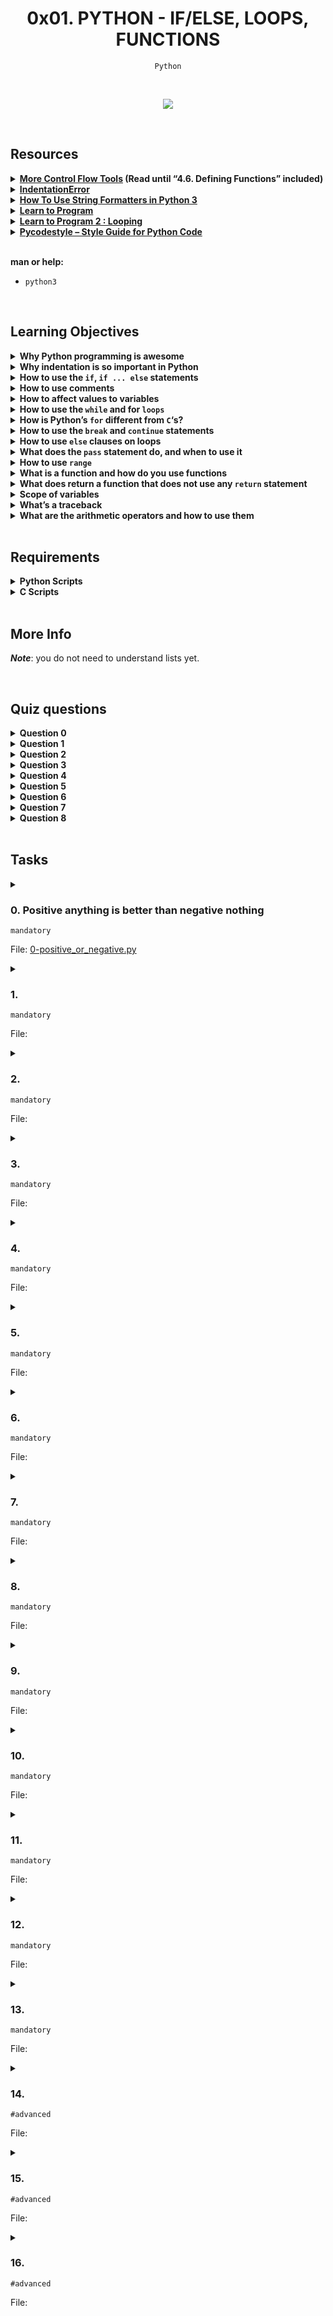 <h1 align="center"><b>0x01. PYTHON - IF/ELSE, LOOPS, FUNCTIONS</b></h1>
<div align="center"><code>Python</code></div>

<!-- <br>

## Background Context -->


<!-- <br>
<hr>
<h3><a href=>Notes</a></h3>
<hr> -->
<br><div align="center"><img src="https://github.com/codenvibes/alx-higher_level_programming/blob/master/0x01-python-if_else_loops_functions/images/code.png"></div>

<br>

## Resources
<details>
<summary><b><a href="https://docs.python.org/3/tutorial/controlflow.html">More Control Flow Tools</a> (Read until “4.6. Defining Functions” included)</b></summary><br>


<br><p align="center">※※※※※※※※※※※※</p><br>
</details>


<details>
<summary><b><a href="https://www.youtube.com/watch?v=1QXOd2ZQs-Q">IndentationError</a></b></summary><br>


<br><p align="center">※※※※※※※※※※※※</p><br>
</details>


<details>
<summary><b><a href="https://www.digitalocean.com/community/tutorials/how-to-use-string-formatters-in-python-3">How To Use String Formatters in Python 3</a></b></summary><br>


<br><p align="center">※※※※※※※※※※※※</p><br>
</details>


<details>
<summary><b><a href="https://www.youtube.com/playlist?list=PLGLfVvz_LVvTn3cK5e6LjhgGiSeVlIRwt">Learn to Program</a></b></summary><br>


<br><p align="center">※※※※※※※※※※※※</p><br>
</details>


<details>
<summary><b><a href="https://www.youtube.com/playlist?list=PLGLfVvz_LVvTn3cK5e6LjhgGiSeVlIRwt">Learn to Program 2 : Looping</a></b></summary><br>


<br><p align="center">※※※※※※※※※※※※</p><br>
</details>


<details>
<summary><b><a href="https://pypi.org/project/pycodestyle/">Pycodestyle – Style Guide for Python Code</a></b></summary><br>


<br><p align="center">※※※※※※※※※※※※</p><br>
</details>


<br>

**man or help:**
- `python3`

<br>

## Learning Objectives
<details>
<summary><b><a href=" "> </a>Why Python programming is awesome</b></summary><br>


<br><p align="center">※※※※※※※※※※※※</p><br>
</details>


<details>
<summary><b><a href=" "> </a>Why indentation is so important in Python</b></summary><br>

Indentation is crucial in Python because it is used to define the structure of the code, particularly for control flow and defining blocks of code. In Python, indentation (typically using spaces or tabs) is used to denote the beginning and end of code blocks such as loops, conditional statements, function definitions, and classes. The indentation level indicates which lines of code are part of these blocks.

For example, in Python, a typical if-else statement might look like this:

```python
if condition:
    # Code block 1
    statement1
    statement2
else:
    # Code block 2
    statement3
    statement4
```

In this example, the lines of code indented under the `if` and `else` statements are part of the respective code blocks. The indentation makes the code visually clear and helps Python understand the structure of the program.

The use of indentation in Python also eliminates the need for explicit block-delimiting characters (like curly braces in C/C++ or Java), which can lead to more readable and consistent code. However, it's important to be consistent with the choice of indentation (spaces or tabs) throughout the codebase to avoid confusion and potential errors.

<br><p align="center">※※※※※※※※※※※※</p><br>
</details>


<details>
<summary><b><a href=" "> </a>How to use the <code>if</code>, <code>if ... else</code> statements</b></summary><br>

In Python, you can use `if`, `if...else`, and `if...elif...else` statements for conditional execution of code. Here's a brief overview of how each of these works:

1. **`if` statement**:

The `if` statement is used to execute a block of code only if a specified condition is true. If the condition is false, the block of code is skipped.

```python
if condition:
    # Execute this block if the condition is True
    statement1
    statement2
# Code continues here outside the if block
```

2. **`if...else` statement**:

The `if...else` statement is used to execute one block of code if a condition is true, and another block if the condition is false.

```python
if condition:
    # Execute this block if the condition is True
    statement1
    statement2
else:
    # Execute this block if the condition is False
    statement3
    statement4
# Code continues here outside the if...else block
```

3. **`if...elif...else` statement**:

The `if...elif...else` statement is used when you have multiple conditions to check. It allows you to check multiple conditions and execute a block of code as soon as one of the conditions is true.

```python
if condition1:
    # Execute this block if condition1 is True
    statement1
    statement2
elif condition2:
    # Execute this block if condition1 is False and condition2 is True
    statement3
    statement4
else:
    # Execute this block if both condition1 and condition2 are False
    statement5
    statement6
# Code continues here outside the if...elif...else block
```

In all of these statements, `condition` is an expression that evaluates to either `True` or `False`. If the condition is `True`, the indented block of code following the `if` statement is executed. If the condition is `False`, the block of code is skipped (unless there is an `else` block or subsequent `elif` condition that is `True`).

<br><p align="center">※※※※※※※※※※※※</p><br>
</details>


<details>
<summary><b><a href=" "> </a>How to use comments</b></summary><br>

In Python, you can use comments to annotate your code. Comments are ignored by the Python interpreter and are there to provide explanations or notes to make your code more understandable to other developers (or yourself in the future). There are two main ways to write comments in Python:

1. **Single-line comments**: Use the `#` character to indicate that the rest of the line is a comment.

```python
# This is a single-line comment
print("Hello, World!")  # This comment is at the end of a line of code
```

2. **Multi-line comments**: Although Python doesn't have a built-in syntax for multi-line comments, you can achieve a similar effect by using triple quotes (`'''` or `"""`) as a string delimiter. When used as the first thing in a file, function, or class definition, they are often considered as docstrings (documentation strings).

```python
'''
This is a multi-line comment.
It spans multiple lines and is enclosed in triple quotes.
'''
print("Hello, World!")
```

It's worth noting that while triple-quoted strings are often used for multi-line comments, they are actually string literals in Python. However, when they're not assigned to a variable or used as a docstring, Python treats them as comments because they're not being used for any purpose in the code.

For code readability, it's important to use comments judiciously. They should be used to explain why the code is written a certain way or to provide context that is not immediately obvious from the code itself. Over-commenting can make the code harder to read, so it's best to use comments sparingly and focus on writing clear and understandable code.

<br><p align="center">※※※※※※※※※※※※</p><br>
</details>


<details>
<summary><b><a href=" "> </a>How to affect values to variables</b></summary><br>

In Python, you can assign values to variables using the assignment operator `=`. Here are some examples of how to do this:

1. **Simple assignment**:

   ```python
   x = 5
   ```

   In this example, the value `5` is assigned to the variable `x`. After this assignment, whenever you use `x` in your code, it will represent the value `5`.

2. **Multiple assignments**:

   ```python
   a, b = 10, 20
   ```

   This is a way to assign multiple values to multiple variables in a single line. In this case, `a` is assigned the value `10` and `b` is assigned the value `20`.

3. **Assignment with arithmetic operations**:

   ```python
   y = 3
   y += 2  # equivalent to y = y + 2
   ```

   This is a way to update the value of a variable using an arithmetic operation. In this case, `y` is initially assigned the value `3`, and then `2` is added to its current value using the `+=` operator.

4. **Assignment with other operators**:

   ```python
   z = 7
   z *= 3  # equivalent to z = z * 3
   ```

   This is another example of updating the value of a variable using a different operator (`*=` in this case).

5. **Assignment with expressions**:

   ```python
   a = 5
   b = a * 2 + 3
   ```

   In this example, the value of `a` is used in an expression to calculate the value of `b`, which is then assigned to `b`.

6. **Assignment with function calls**:

   ```python
   def my_function():
       return 42

   result = my_function()
   ```

   Here, the result of calling the `my_function` function is assigned to the variable `result`.

These are just a few examples of how you can assign values to variables in Python. The assignment operator `=` is used to assign a value to a variable, and you can use various expressions and operations on the right-hand side of the assignment to calculate the value to be assigned.

<br><p align="center">※※※※※※※※※※※※</p><br>
</details>


<details>
<summary><b><a href=" "> </a>How to use the <code>while</code> and for <code>loops</code></b></summary><br>

In Python, you can use `while` and `for` loops for iteration. Here's how they work:

1. **`while` loop**:

The `while` loop is used to repeatedly execute a block of code as long as a specified condition is true.

```python
while condition:
    # Execute this block as long as the condition is True
    statement1
    statement2
    # Update the condition to eventually make it False
    # (or the loop will run indefinitely)
    update_condition
# Code continues here outside the while loop
```

In a `while` loop, `condition` is an expression that is checked before each iteration. If the condition is `True`, the block of code inside the loop is executed. After the block is executed, the condition is checked again. If it is still `True`, the block is executed again, and so on. The loop continues until the condition becomes `False`.

2. **`for` loop**:

The `for` loop is used to iterate over a sequence (such as a list, tuple, string, or range) or any iterable object in Python.

```python
for item in iterable:
    # Execute this block for each item in the iterable
    statement1
    statement2
# Code continues here outside the for loop
```

In a `for` loop, `iterable` is an object that can be iterated over (e.g., a list, tuple, string, or range object). In each iteration, the loop variable `item` takes on the value of the next item in the iterable, and the block of code inside the loop is executed with `item` set to that value.

For example:
```python
# Example of a for loop
for i in range(5):
    print(i)
```
This loop will print the numbers 0, 1, 2, 3, and 4, because `range(5)` generates a sequence of numbers from 0 to 4 (inclusive).

In summary, `while` loops are used when you want to repeat a block of code based on a condition, and `for` loops are used when you want to iterate over a sequence or any iterable object.

<br><p align="center">※※※※※※※※※※※※</p><br>
</details>


<details>
<summary><b><a href=" "> </a>How is Python’s <code>for</code> different from <code>C</code>‘s?</b></summary><br>

Python's `for` loop and C's `for` loop have similarities in their basic functionality but differ in their syntax and some advanced features.

1. **Basic Syntax**:
   - In Python, the `for` loop iterates over items in a sequence (e.g., a list, tuple, string, or any iterable object). The loop variable takes on the value of each item in the sequence.
   - In C, the `for` loop typically uses a counter variable that is initialized, tested against a condition, and updated in each iteration. The loop continues until the condition is false.

2. **Iterable vs. Counter-Based**:
   - Python's `for` loop is primarily used for iteration over iterable objects. It doesn't require an explicit counter variable or index to iterate over a sequence.
   - C's `for` loop is often used with a counter variable that is explicitly incremented or decremented in each iteration. It is typically used for iterating a specific number of times.

3. **Range-Based Iteration**:
   - In Python, the `range()` function is often used with `for` loops to generate a sequence of numbers. This is a common pattern for iterating a specific number of times.
   - C's `for` loop commonly uses a counter variable initialized with a value, tested against a condition, and updated in each iteration. This is the classic use case for a `for` loop in C.

4. **Loop Control Statements**:
   - Both Python and C support loop control statements like `break` and `continue` to modify the flow of the loop.
   - Python's `for` loop also supports an `else` block, which is executed when the loop completes normally (i.e., without encountering a `break` statement). C does not have this feature in its `for` loop.

Here's an example to illustrate the differences:

Python:
```python
# Python for loop iterating over a list
fruits = ["apple", "banana", "cherry"]
for fruit in fruits:
    print(fruit)
```

C:
```c
// C for loop using a counter variable
int i;
for (i = 0; i < 3; i++) {
    printf("%d\n", i);
}
```

In this example, the Python `for` loop iterates over each item in the `fruits` list, while the C `for` loop uses a counter variable `i` to iterate from 0 to 2.

<br><p align="center">※※※※※※※※※※※※</p><br>
</details>


<details>
<summary><b><a href=" "> </a>How to use the <code>break</code> and <code>continue</code> statements</b></summary><br>

In Python, the `break` and `continue` statements are used within loops (such as `for` or `while` loops) to control the flow of the loop.

1. **`break` statement**:

The `break` statement is used to exit the loop prematurely. When Python encounters a `break` statement inside a loop, it immediately exits the loop and continues with the next statement outside the loop.

Example:
```python
for i in range(5):
    if i == 3:
        break  # Exit the loop when i equals 3
    print(i)
# Output: 0, 1, 2
```

2. **`continue` statement**:

The `continue` statement is used to skip the current iteration of the loop and continue with the next iteration. When Python encounters a `continue` statement inside a loop, it skips the remaining code in the current iteration and moves on to the next iteration.

Example:
```python
for i in range(5):
    if i == 2:
        continue  # Skip the rest of the loop body for i equals 2
    print(i)
# Output: 0, 1, 3, 4
```

In both examples, we used a `for` loop, but `break` and `continue` can also be used with `while` loops. These statements are particularly useful for controlling the flow of loops based on certain conditions.

<br><p align="center">※※※※※※※※※※※※</p><br>
</details>


<details>
<summary><b><a href=" "> </a>How to use <code>else</code> clauses on loops</b></summary><br>

In Python, you can use the `else` clause in conjunction with loops (such as `for` and `while` loops) to execute a block of code when the loop completes normally (i.e., without encountering a `break` statement). Here's how you can use the `else` clause with loops:

1. **`for` loop with `else` clause**:

   In a `for` loop, the `else` block is executed after the loop completes its iterations, unless the loop is terminated by a `break` statement.

   ```python
   for item in iterable:
       # Loop body
       if condition:
           # Do something and break out of the loop
           break
   else:
       # Executed if the loop completes without encountering a break
       # This block will not run if the loop is terminated by a break
       statement
   ```

2. **`while` loop with `else` clause**:

   In a `while` loop, the `else` block is also executed after the loop completes its iterations, unless the loop is terminated by a `break` statement.

   ```python
   while condition:
       # Loop body
       if condition:
           # Do something and break out of the loop
           break
   else:
       # Executed if the loop completes without encountering a break
       # This block will not run if the loop is terminated by a break
       statement
   ```

In both cases, the `else` block is optional and can be used to handle the case when the loop completes without any early termination. If the loop is terminated by a `break` statement, the `else` block will not be executed.

The `else` clause with loops can be useful for scenarios where you want to execute some code after the loop has finished its iterations, but only if the loop completes normally without any interruptions.

<br><p align="center">※※※※※※※※※※※※</p><br>
</details>


<details>
<summary><b><a href=" "> </a>What does the <code>pass</code> statement do, and when to use it</b></summary><br>

In Python, the `pass` statement is a null operation. It does nothing when it is executed. It is used as a placeholder where syntactically a statement is required, but no action is needed or desired. Essentially, it is a no-op that serves as a kind of "do nothing" placeholder.

You might use `pass` in situations like:

1. **Placeholder in a Code Structure**: When you're designing a new class, function, or conditional block and you want to define the structure but leave the implementation for later, you can use `pass` to avoid syntax errors.

   ```python
   def my_function():
       # TODO: Implement this function later
       pass
   ```

2. **Empty Loop Body**: In some cases, you might have a loop where the body is intentionally empty, but you need to include it for the loop structure. `pass` can be used to indicate that the loop does nothing.

   ```python
   while condition:
       # No action needed here for now
       pass
   ```

3. **Placeholder in Conditional Statements**: Similar to how it's used in functions, you might use `pass` in conditional statements where you want to acknowledge a condition but don't need to take any action based on it at the moment.

   ```python
   if condition:
       # TODO: Handle this condition later
       pass
   ```

In general, `pass` is a way to handle situations where you need a placeholder in your code structure but don't want to do anything at that point. It's a way to acknowledge that something needs to be done there in the future without causing any errors in the current code.

<br><p align="center">※※※※※※※※※※※※</p><br>
</details>


<details>
<summary><b><a href=" "> </a>How to use <code>range</code></b></summary><br>

In Python, the `range()` function is used to generate a sequence of numbers. It's commonly used in loops to iterate a specific number of times. Here's how you can use the `range()` function:

1. **Using `range()` with one argument:**

   When you provide one argument to `range(n)`, it generates a sequence of numbers from `0` to `n-1`. The syntax is:

   ```python
   for i in range(5):
       print(i)
   ```

   This will output:

   ```
   0
   1
   2
   3
   4
   ```

2. **Using `range()` with two arguments:**

   When you provide two arguments to `range(start, stop)`, it generates a sequence of numbers from `start` to `stop-1`. The syntax is:

   ```python
   for i in range(2, 5):
       print(i)
   ```

   This will output:

   ```
   2
   3
   4
   ```

3. **Using `range()` with three arguments:**

   When you provide three arguments to `range(start, stop, step)`, it generates a sequence of numbers from `start` to `stop-1`, incrementing by `step`. The syntax is:

   ```python
   for i in range(1, 10, 2):
       print(i)
   ```

   This will output:

   ```
   1
   3
   5
   7
   9
   ```

4. **Using `range()` to create a list:**

   You can also use `range()` to create a list of numbers by wrapping it in the `list()` function:

   ```python
   numbers = list(range(5))
   print(numbers)  # Output: [0, 1, 2, 3, 4]
   ```

   This creates a list containing the numbers `0` to `4`.

Remember that in Python 3, `range()` returns a range object which is a generator-like object. If you need a list, you can convert it to a list using the `list()` function as shown in the last example.

<br><p align="center">※※※※※※※※※※※※</p><br>
</details>


<details>
<summary><b><a href=" "> </a>What is a function and how do you use functions</b></summary><br>

In programming, a function is a named block of code that performs a specific task or a set of tasks. Functions are used to organize code into manageable pieces, promote code reuse, and make the code more readable and maintainable.

In Python, you can define a function using the `def` keyword followed by the function name and its parameters (if any). The basic syntax for defining a function in Python is as follows:

```python
def function_name(parameter1, parameter2, ...):
    # Function body
    # Perform some tasks using parameters
    # Optionally return a value using the return statement
```

Here's a breakdown of the parts of a function definition:

- `def`: This keyword is used to define a function.
- `function_name`: This is the name of the function. You can choose any valid identifier as the function name.
- `(parameter1, parameter2, ...)`: These are the parameters (or arguments) that the function takes. They are optional, and you can have zero or more parameters.
- `:`: The colon is used to indicate the beginning of the function body.
- Indented block: This is the body of the function where you write the code that the function will execute. It can contain any valid Python code.
- `return`: This keyword is used to return a value from the function. It's optional, and if omitted, the function returns `None` by default.

Here's an example of a simple function in Python that takes two parameters and returns their sum:

```python
def add_numbers(a, b):
    # Function body
    result = a + b
    return result
```

Once you have defined a function, you can call it by using its name followed by parentheses `()` containing the arguments you want to pass to the function (if any). Here's how you can call the `add_numbers` function from the previous example:

```python
# Call the function and pass arguments
sum_result = add_numbers(5, 3)
print(sum_result)  # Output: 8
```

In this example, `add_numbers(5, 3)` is the function call, and `5` and `3` are the arguments passed to the function. The function returns `8`, which is then printed to the console.

<br><p align="center">※※※※※※※※※※※※</p><br>
</details>


<details>
<summary><b><a href=" "> </a>What does return a function that does not use any <code>return</code> statement</b></summary><br>

In Python, if a function does not have a `return` statement, it implicitly returns `None` when the function completes. This means that even if you don't explicitly use a `return` statement in your function, Python will still return a value (`None`) by default. Here's an example to illustrate this:

```python
def my_function():
    print("This function doesn't have a return statement")

result = my_function()
print(result)  # Output: None
```

In this example, `my_function` does not have a `return` statement, so when you call `my_function()`, it prints the message but doesn't explicitly return anything. When you assign the result of `my_function()` to `result`, `result` will contain `None`, indicating that the function did not return a value.

It's important to note that while Python allows functions to have no `return` statement, it's often clearer to include a `return` statement to explicitly indicate the intended return value, even if that value is `None`. This can make the code more readable and help prevent unexpected behavior.

<br><p align="center">※※※※※※※※※※※※</p><br>
</details>


<details>
<summary><b><a href=" "> </a>Scope of variables</b></summary><br>

In Python, the scope of a variable refers to the region of the code where the variable is accessible. Python has the following scopes:

1. **Local scope**: Variables defined within a function have local scope. They are accessible only within the function in which they are defined.

```python
def my_function():
    x = 10  # local variable
    print(x)  # accessible here

my_function()
print(x)  # NameError: name 'x' is not defined
```

2. **Enclosing (nonlocal) scope**: If a function is defined inside another function, the inner function has access to variables in the outer (enclosing) function's scope. This is known as the enclosing or nonlocal scope.

```python
def outer_function():
    x = 10  # outer function scope

    def inner_function():
        print(x)  # accessible here

    inner_function()

outer_function()
print(x)  # NameError: name 'x' is not defined
```

3. **Global scope**: Variables defined outside of any function or in the global scope are accessible throughout the entire module.

```python
x = 10  # global variable

def my_function():
    print(x)  # accessible here

my_function()
print(x)  # accessible here
```

4. **Built-in scope**: Python also has a built-in scope that contains names like `print`, `sum`, `len`, etc., which are built-in functions and variables.

When you try to access a variable, Python looks for it in the current scope. If it's not found, it looks in the enclosing scopes, and so on, until it reaches the global scope. If the variable is not found in any of these scopes, a `NameError` is raised.

It's important to understand variable scope in Python because it affects how you can use and modify variables in different parts of your code. Understanding scope helps you write more maintainable and bug-free code.

<br><p align="center">※※※※※※※※※※※※</p><br>
</details>


<details>
<summary><b><a href=" "> </a>What’s a traceback</b></summary><br>

In Python, a traceback is a report that displays the function calls made in a program at a specific point in time when an exception occurs. It provides information about the sequence of function calls that led to the point where the exception was raised.

When an exception occurs in Python and is not caught by a try-except block, the interpreter prints a traceback to the console. The traceback includes:

1. The file name and line number where the exception occurred.
2. The sequence of function calls that led to the exception, starting from the innermost function and moving outward.
3. For each function call in the traceback, the file name, line number, and function name are typically displayed.

Here's an example of a simple traceback:

```python
Traceback (most recent call last):
  File "example.py", line 3, in <module>
    result = divide(10, 0)
  File "example.py", line 2, in divide
    return x / y
ZeroDivisionError: division by zero
```

In this example, the traceback shows that the `ZeroDivisionError` occurred in the file `example.py` at line 2, inside the `divide` function, which was called from line 3 of `example.py`. The traceback helps developers identify the cause of the exception by showing the sequence of function calls that led to the error. This information can be valuable for debugging and fixing issues in Python programs.

<br><p align="center">※※※※※※※※※※※※</p><br>
</details>


<details>
<summary><b><a href=" "> </a>What are the arithmetic operators and how to use them</b></summary><br>

In Python, arithmetic operators are used to perform mathematical operations on numeric values. Here are the basic arithmetic operators in Python:

1. **Addition (+)**: Adds two operands.
   ```python
   result = 10 + 5  # result is 15
   ```

2. **Subtraction (-)**: Subtracts the right operand from the left operand.
   ```python
   result = 10 - 5  # result is 5
   ```

3. **Multiplication (*)**: Multiplies two operands.
   ```python
   result = 10 * 5  # result is 50
   ```

4. **Division (/)**: Divides the left operand by the right operand (always results in a float).
   ```python
   result = 10 / 5  # result is 2.0
   ```

5. **Floor Division (//)**: Divides the left operand by the right operand and returns the integer part of the result (discards the fractional part).
   ```python
   result = 10 // 3  # result is 3
   ```

6. **Modulus (%)**: Returns the remainder of the division of the left operand by the right operand.
   ```python
   result = 10 % 3  # result is 1
   ```

7. **Exponentiation (**)**: Raises the left operand to the power of the right operand.
   ```python
   result = 2 ** 3  # result is 8
   ```

These operators can be used with variables, constants, or literal values to perform arithmetic operations and store the result in a variable or use it directly in an expression.

<br><p align="center">※※※※※※※※※※※※</p><br>
</details>


<br>

## Requirements
<details>
<summary><b><a href=" "> </a>Python Scripts</b></summary><br>

- Allowed editors: `vi`, `vim`, `emacs`
- All your files will be interpreted/compiled on Ubuntu 20.04 LTS using python3 (version 3.8.5)
- All your files should end with a new line
- The first line of all your files should be exactly `#!/usr/bin/python3`
- A `README.md` file, at the root of the folder of the project, is mandatory
- Your code should use the pycodestyle (version `2.8.*`)
- All your files must be executable
- The length of your files will be tested using `wc`

<br><p align="center">※※※※※※※※※※※※</p><br>
</details>


<details>
<summary><b><a href=" "> </a>C Scripts</b></summary><br>

- Allowed editors: `vi`, `vim`, `emacs`
- All your files will be compiled on Ubuntu 20.04 LTS using gcc, using the options -Wall -Werror -Wextra -pedantic -std=gnu89
- All your files should end with a new line
- Your code should use the `Betty` style. It will be checked using [betty-style.pl](https://github.com/alx-tools/Betty/blob/master/betty-style.pl) and [betty-doc.pl](https://github.com/alx-tools/Betty/blob/master/betty-doc.pl)
- You are not allowed to use global variables
- No more than 5 functions per file
- In the following examples, the `main.c` files are shown as examples. You can use them to test your functions, but you don’t have to push them to your repo (if you do we won’t take them into account). We will use our own `main.c` files at compilation. Our `main.c` files might be different from the one shown in the examples
- The prototypes of all your functions should be included in your header file called `lists.h`
- Don’t forget to push your header file
- All your header files should be include guarded

<br><p align="center">※※※※※※※※※※※※</p><br>
</details>

<br>

## More Info
***Note***: you do not need to understand lists yet.

<br>

## Quiz questions
<details>
<summary><b>Question 0</b></summary><br>

What do these lines print?
```py
a = 12
if a < 2:
    print("Holberton")
elif a % 2 == 0:
    print("C is fun")
else:
    print("School")
```
- [ ] School
- [x] C is fun
- [ ] Holberton

<br>
</details>

<details>
<summary><b>Question 1</b></summary><br>

What do these lines print?
```py
if 12 == 48/4 and False:
    print("Holberton")
else:
    print("School")
```
- [x] School
- [ ] Holberton

<br>
</details>

<details>
<summary><b>Question 2</b></summary><br>

What do these lines print?
```py
if 12 == 48/4:
    print("Holberton")
else:
    print("School")
```
- [ ] School
- [x] Holberton

<br>
</details>

<details>
<summary><b>Question 3</b></summary><br>

What do these lines print?
```py
if 12 == 48/3 or 12 is 12:
    print("Holberton")
else:
    print("School")
```
- [ ] School
- [x] Holberton

<br>
</details>

<details>
<summary><b>Question 4</b></summary><br>

What do these lines print?
```py
for i in range(2, 10, 2):
    print(i, end=" ")
```
- [ ] 4 6 8 10 12 14 16 18
- [x] 2 4 6 8
- [ ] 2 3 4 5 6 7 8 9
- [ ] 2 3 4 5 6 7 8 9 10

<br>
</details>

<details>
<summary><b>Question 5</b></summary><br>

What do these lines print?
```py
for i in range(4):
    print(i, end=" ")
```
- [x] 0 1 2 3
- [ ] 0 1 2 3 4
- [ ] 1 2 3
- [ ] 1 2 3 4

<br>
</details>

<details>
<summary><b>Question 6</b></summary><br>

What do these lines print?
```py
for i in range(2, 4):
    print(i, end=" ")
```
- [ ] 2 3 4
- [ ] 3 4
- [x] 2 3
- [ ] 2 4

<br>
</details>

<details>
<summary><b>Question 7</b></summary><br>

What do these lines print?
```py
a = 12
if a > 2:
    if a % 2 == 0:
        print("Holberton")
    else:
        print("C is fun")
else:
    print("School")
```
- [ ] School
- [ ] C is fun
- [x] Holberton

<br>
</details>

<details>
<summary><b>Question 8</b></summary><br>


What do these lines print?
```py
if True:
    print("Holberton")
else:
    print("School")
```
- [ ] School
- [x] Holberton

<br>
</details>

<br>

## Tasks
<details>
<summary>

### 0. Positive anything is better than negative nothing
`mandatory`

File: [0-positive_or_negative.py]()
</summary>


</details>

<details>
<summary>

### 1. 
`mandatory`

File: []()
</summary>


</details>

<details>
<summary>

### 2. 
`mandatory`

File: []()
</summary>


</details>

<details>
<summary>

### 3. 
`mandatory`

File: []()
</summary>


</details>

<details>
<summary>

### 4. 
`mandatory`

File: []()
</summary>


</details>

<details>
<summary>

### 5. 
`mandatory`

File: []()
</summary>


</details>

<details>
<summary>

### 6. 
`mandatory`

File: []()
</summary>


</details>

<details>
<summary>

### 7. 
`mandatory`

File: []()
</summary>


</details>

<details>
<summary>

### 8. 
`mandatory`

File: []()
</summary>


</details>

<details>
<summary>

### 9. 
`mandatory`

File: []()
</summary>


</details>

<details>
<summary>

### 10. 
`mandatory`

File: []()
</summary>


</details>

<details>
<summary>

### 11. 
`mandatory`

File: []()
</summary>


</details>

<details>
<summary>

### 12. 
`mandatory`

File: []()
</summary>


</details>

<details>
<summary>

### 13. 
`mandatory`

File: []()
</summary>


</details>

<details>
<summary>

### 14. 
`#advanced`

File: []()
</summary>


</details>

<details>
<summary>

### 15. 
`#advanced`

File: []()
</summary>


</details>

<details>
<summary>

### 16. 
`#advanced`

File: []()
</summary>


</details>


